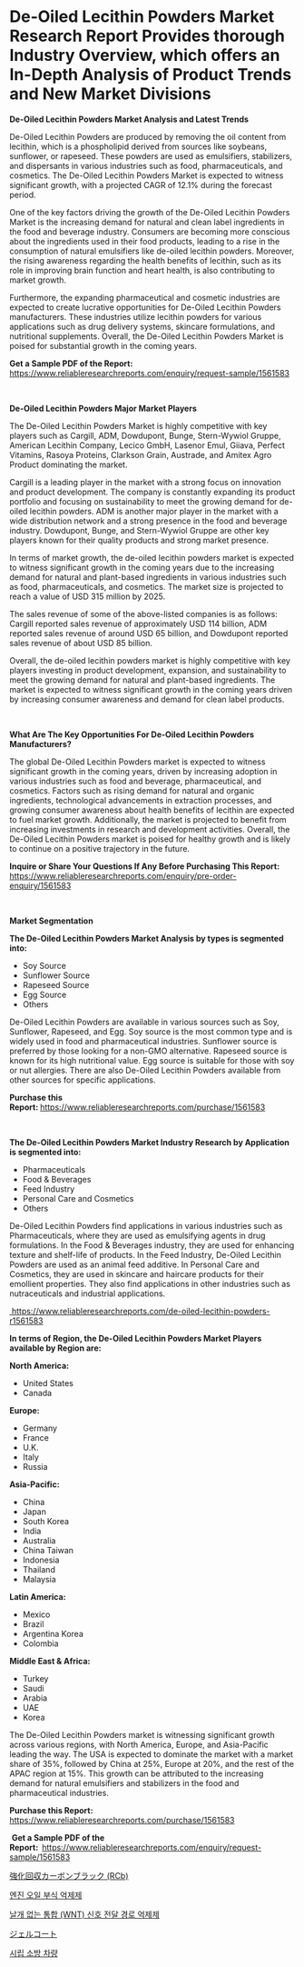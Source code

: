 <p><h1>De-Oiled Lecithin Powders Market Research Report Provides thorough Industry Overview, which offers an In-Depth Analysis of Product Trends and New Market Divisions</h1></p><p><strong>De-Oiled Lecithin Powders Market Analysis and Latest Trends</strong></p>
<p><p>De-Oiled Lecithin Powders are produced by removing the oil content from lecithin, which is a phospholipid derived from sources like soybeans, sunflower, or rapeseed. These powders are used as emulsifiers, stabilizers, and dispersants in various industries such as food, pharmaceuticals, and cosmetics. The De-Oiled Lecithin Powders Market is expected to witness significant growth, with a projected CAGR of 12.1% during the forecast period.</p><p>One of the key factors driving the growth of the De-Oiled Lecithin Powders Market is the increasing demand for natural and clean label ingredients in the food and beverage industry. Consumers are becoming more conscious about the ingredients used in their food products, leading to a rise in the consumption of natural emulsifiers like de-oiled lecithin powders. Moreover, the rising awareness regarding the health benefits of lecithin, such as its role in improving brain function and heart health, is also contributing to market growth.</p><p>Furthermore, the expanding pharmaceutical and cosmetic industries are expected to create lucrative opportunities for De-Oiled Lecithin Powders manufacturers. These industries utilize lecithin powders for various applications such as drug delivery systems, skincare formulations, and nutritional supplements. Overall, the De-Oiled Lecithin Powders Market is poised for substantial growth in the coming years.</p></p>
<p><strong>Get a Sample PDF of the Report:&nbsp;</strong> <a href="https://www.reliableresearchreports.com/enquiry/request-sample/1561583">https://www.reliableresearchreports.com/enquiry/request-sample/1561583</a></p>
<p>&nbsp;</p>
<p><strong>De-Oiled Lecithin Powders Major Market Players</strong></p>
<p><p>The De-Oiled Lecithin Powders Market is highly competitive with key players such as Cargill, ADM, Dowdupont, Bunge, Stern-Wywiol Gruppe, American Lecithin Company, Lecico GmbH, Lasenor Emul, Giiava, Perfect Vitamins, Rasoya Proteins, Clarkson Grain, Austrade, and Amitex Agro Product dominating the market.</p><p>Cargill is a leading player in the market with a strong focus on innovation and product development. The company is constantly expanding its product portfolio and focusing on sustainability to meet the growing demand for de-oiled lecithin powders. ADM is another major player in the market with a wide distribution network and a strong presence in the food and beverage industry. Dowdupont, Bunge, and Stern-Wywiol Gruppe are other key players known for their quality products and strong market presence.</p><p>In terms of market growth, the de-oiled lecithin powders market is expected to witness significant growth in the coming years due to the increasing demand for natural and plant-based ingredients in various industries such as food, pharmaceuticals, and cosmetics. The market size is projected to reach a value of USD 315 million by 2025.</p><p>The sales revenue of some of the above-listed companies is as follows: Cargill reported sales revenue of approximately USD 114 billion, ADM reported sales revenue of around USD 65 billion, and Dowdupont reported sales revenue of about USD 85 billion.</p><p>Overall, the de-oiled lecithin powders market is highly competitive with key players investing in product development, expansion, and sustainability to meet the growing demand for natural and plant-based ingredients. The market is expected to witness significant growth in the coming years driven by increasing consumer awareness and demand for clean label products.</p></p>
<p>&nbsp;</p>
<p><strong>What Are The Key Opportunities For De-Oiled Lecithin Powders Manufacturers?</strong></p>
<p><p>The global De-Oiled Lecithin Powders market is expected to witness significant growth in the coming years, driven by increasing adoption in various industries such as food and beverage, pharmaceutical, and cosmetics. Factors such as rising demand for natural and organic ingredients, technological advancements in extraction processes, and growing consumer awareness about health benefits of lecithin are expected to fuel market growth. Additionally, the market is projected to benefit from increasing investments in research and development activities. Overall, the De-Oiled Lecithin Powders market is poised for healthy growth and is likely to continue on a positive trajectory in the future.</p></p>
<p><strong>Inquire or Share Your Questions If Any Before Purchasing This Report:</strong> <a href="https://www.reliableresearchreports.com/enquiry/pre-order-enquiry/1561583">https://www.reliableresearchreports.com/enquiry/pre-order-enquiry/1561583</a></p>
<p>&nbsp;</p>
<p><strong>Market Segmentation</strong></p>
<p><strong>The De-Oiled Lecithin Powders Market Analysis by types is segmented into:</strong></p>
<p><ul><li>Soy Source</li><li>Sunflower Source</li><li>Rapeseed Source</li><li>Egg Source</li><li>Others</li></ul></p>
<p><p>De-Oiled Lecithin Powders are available in various sources such as Soy, Sunflower, Rapeseed, and Egg. Soy source is the most common type and is widely used in food and pharmaceutical industries. Sunflower source is preferred by those looking for a non-GMO alternative. Rapeseed source is known for its high nutritional value. Egg source is suitable for those with soy or nut allergies. There are also De-Oiled Lecithin Powders available from other sources for specific applications.</p></p>
<p><strong>Purchase this Report:&nbsp;</strong><a href="https://www.reliableresearchreports.com/purchase/1561583">https://www.reliableresearchreports.com/purchase/1561583</a></p>
<p>&nbsp;</p>
<p><strong>The De-Oiled Lecithin Powders Market Industry Research by Application is segmented into:</strong></p>
<p><ul><li>Pharmaceuticals</li><li>Food & Beverages</li><li>Feed Industry</li><li>Personal Care and Cosmetics</li><li>Others</li></ul></p>
<p><p>De-Oiled Lecithin Powders find applications in various industries such as Pharmaceuticals, where they are used as emulsifying agents in drug formulations. In the Food & Beverages industry, they are used for enhancing texture and shelf-life of products. In the Feed Industry, De-Oiled Lecithin Powders are used as an animal feed additive. In Personal Care and Cosmetics, they are used in skincare and haircare products for their emollient properties. They also find applications in other industries such as nutraceuticals and industrial applications.</p></p>
<p><a href="https://www.reliableresearchreports.com/de-oiled-lecithin-powders-r1561583">&nbsp;https://www.reliableresearchreports.com/de-oiled-lecithin-powders-r1561583</a></p>
<p><strong>In terms of Region, the De-Oiled Lecithin Powders Market Players available by Region are:</strong></p>
<p>
    <p> <strong> North America: </strong>
        <ul>
            <li>United States</li>
            <li>Canada</li>
        </ul>
        </p> 
    <p> <strong> Europe: </strong>
        <ul>
            <li>Germany</li>
            <li>France</li>
            <li>U.K.</li>
            <li>Italy</li>
            <li>Russia</li>
        </ul>
        </p> 
    <p> <strong> Asia-Pacific: </strong>
        <ul>
            <li>China</li>
            <li>Japan</li>
            <li>South Korea</li>
            <li>India</li>
            <li>Australia</li>
            <li>China Taiwan</li>
            <li>Indonesia</li>
            <li>Thailand</li>
            <li>Malaysia</li>
        </ul>
        </p> 
    <p> <strong> Latin America: </strong>
        <ul>
            <li>Mexico</li>
            <li>Brazil</li>
            <li>Argentina Korea</li>
            <li>Colombia</li>
        </ul>
        </p> 
    <p> <strong> Middle East & Africa: </strong>
        <ul>
            <li>Turkey</li>
            <li>Saudi</li>
            <li>Arabia</li>
            <li>UAE</li>
            <li>Korea</li>
        </ul>
    </p>
    </p>
<p><p>The De-Oiled Lecithin Powders market is witnessing significant growth across various regions, with North America, Europe, and Asia-Pacific leading the way. The USA is expected to dominate the market with a market share of 35%, followed by China at 25%, Europe at 20%, and the rest of the APAC region at 15%. This growth can be attributed to the increasing demand for natural emulsifiers and stabilizers in the food and pharmaceutical industries.</p></p>
<p><strong>Purchase this Report: </strong><a href="https://www.reliableresearchreports.com/purchase/1561583">https://www.reliableresearchreports.com/purchase/1561583</a></p>
<p>&nbsp;<strong>Get a Sample PDF of the Report:&nbsp;&nbsp;</strong><a href="https://www.reliableresearchreports.com/enquiry/request-sample/1561583">https://www.reliableresearchreports.com/enquiry/request-sample/1561583</a></p>
<p><strong></strong></p>
<p><p><a href="https://github.com/dathomson6534/Market-Research-Report-List-1/blob/main/6092269136143.md">強化回収カーボンブラック (RCb)</a></p><p><a href="https://github.com/AidenReinger/Market-Research-Report-List-1/blob/main/6517392141670.md">엔진 오일 부식 억제제</a></p><p><a href="https://github.com/wallacBahrtyinger567686/Market-Research-Report-List-2/blob/main/5770581141669.md">날개 없는 통합 (WNT) 신호 전달 경로 억제제</a></p><p><a href="https://github.com/BoydYundt1/Market-Research-Report-List-1/blob/main/2241842136144.md">ジェルコート</a></p><p><a href="https://medium.com/@shawnsmithv6/%EC%84%B8%EA%B3%84-%EC%A7%80%EB%B0%A9-%EC%86%8C%EB%B0%A9%EC%B0%A8-%EC%8B%9C%EC%9E%A5-%EA%B7%9C%EB%AA%A8%EB%8A%94-%EC%82%B0%EC%97%85-%EC%98%88%EC%B8%A1%EC%97%90-%EB%94%B0%EB%A5%B4%EB%A9%B4-2024%EB%85%84%EB%B6%80%ED%84%B0-2031%EB%85%84%EA%B9%8C%EC%A7%80-%EC%97%B0%ED%8F%89%EA%B7%A0-%EC%84%B1%EC%9E%A5%EB%A5%A0%EC%9D%B4-%EB%A5%BC-%EA%B2%BD%ED%97%98%ED%95%A0-%EA%B2%83%EC%9C%BC%EB%A1%9C-%EC%98%88%EC%83%81%EB%90%9C%EB%8B%A4-32a0dfc78d4d">시립 소방 차량</a></p></p>